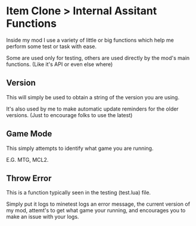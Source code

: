 # Item Clone > Internal Assitant Functions

Inside my mod I use a variety of little or big functions which help me perform some test or task with ease.

Some are used only for testing, others are used directly by the mod's main functions. (Like it's API or even else where)

## Version

This will simply be used to obtain a string of the version you are using.

It's also used by me to make automatic update reminders for the older versions. (Just to encourage folks to use the latest)

## Game Mode

This simply attempts to identify what game you are running.

E.G. MTG, MCL2.

## Throw Error

This is a function typically seen in the testing (test.lua) file.

Simply put it logs to minetest logs an error message, the current version of my mod, attemt's to get what game your running,
and encourages you to make an issue with your logs.